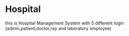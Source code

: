 # Hospital
this is Hospital Management System with 5 different login (admin,patient,doctor,ray and laboratory employee)
